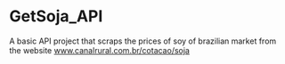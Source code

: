 # GetSoja_API
A basic API project that scraps the prices of soy of brazilian market from the website www.canalrural.com.br/cotacao/soja
